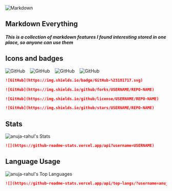 ![Markdown](https://img.shields.io/badge/-Markdown-000?style=for-the-badge&logo=markdown) 
## Markdown Everything

##### This is a collection of markdown features I found interesting stored in one place, so anyone can use them

## Icons and badges

![GitHub](https://img.shields.io/badge/-GitHub-000?style=for-the-badge&logo=github)
&nbsp;&nbsp;
![GitHub](https://img.shields.io/github/forks/anuja-rahul/markdown-everything?style=for-the-badge&logo=github&color=000000)
&nbsp;&nbsp;
![GitHub](https://img.shields.io/github/license/anuja-rahul/markdown-everything?style=for-the-badge&logo=github&color=000000)
&nbsp;&nbsp;
![GitHub](https://img.shields.io/github/stars/anuja-rahul/markdown-everything?style=for-the-badge&logo=github&color=000000)

```markdown
![GitHub](https://img.shields.io/badge/GitHub-%23181717.svg)

![GitHub](https://img.shields.io/github/forks/USERNAME/REPO-NAME)

![GitHub](https://img.shields.io/github/license/USERNAME/REPO-NAME)

![GitHub](https://img.shields.io/github/stars/USERNAME/REPO-NAME)
```

## Stats

![anuja-rahul's Stats](https://github-readme-stats.vercel.app/api?username=anuja-rahul&theme=nightowl&show_icons=true&hide_border=true&count_private=true)

```markdown
![](https://github-readme-stats.vercel.app/api?username=USERNAME)
```

## Language Usage

![anuja-rahul's Top Languages](https://github-readme-stats.vercel.app/api/top-langs/?username=anuja-rahul&theme=nightowl&show_icons=true&hide_border=true&layout=compact&langs_count=19)

````markdown
![](https://github-readme-stats.vercel.app/api/top-langs/?username=anuja-rahul)
````

